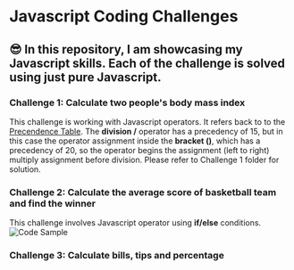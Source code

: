 # Javascript Coding Challenges

## :sunglasses: In this repository, I am showcasing my Javascript skills. Each of the challenge is solved using just pure Javascript.

### Challenge 1: Calculate two people's body mass index

This challenge is working with Javascript operators. It refers back to to the [Precendence Table](https://developer.mozilla.org/en-US/docs/Web/JavaScript/Reference/Operators/Operator_Precedence).
The **division /** operator has a precedency of 15, but in this case the operator assignment inside the **bracket ()**, which has a precedency of 20, so the operator begins the assignment (left to right) multiply assignment before division.
Please refer to Challenge 1 folder for solution.

### Challenge 2: Calculate the average score of basketball team and find the winner

This challenge involves Javascript operator using **if/else** conditions.
![Code Sample]()

### Challenge 3: Calculate bills, tips and percentage
